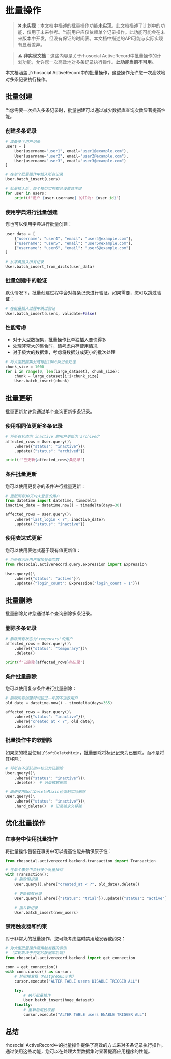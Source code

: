 # 批量操作

> **❌ 未实现**：本文档中描述的批量操作功能**未实现**。此文档描述了计划中的功能，仅用于未来参考。当前用户应仅依赖单个记录操作。此功能可能会在未来版本中开发，但没有保证的时间表。本文档中描述的API可能与实际实现有显著差异。

> **⚠️ 非实现文档**：这些内容是关于rhosocial ActiveRecord中批量操作的计划功能，允许您一次高效地对多条记录执行操作。**此功能当前不可用。**

本文档涵盖了rhosocial ActiveRecord中的批量操作，这些操作允许您一次高效地对多条记录执行操作。

## 批量创建

当您需要一次插入多条记录时，批量创建可以通过减少数据库查询次数显著提高性能。

### 创建多条记录

```python
# 准备多个用户记录
users = [
    User(username="user1", email="user1@example.com"),
    User(username="user2", email="user2@example.com"),
    User(username="user3", email="user3@example.com")
]

# 在单个批量操作中插入所有记录
User.batch_insert(users)

# 批量插入后，每个模型实例都会设置其主键
for user in users:
    print(f"用户 {user.username} 的ID为: {user.id}")
```

### 使用字典进行批量创建

您也可以使用字典进行批量创建：

```python
user_data = [
    {"username": "user4", "email": "user4@example.com"},
    {"username": "user5", "email": "user5@example.com"},
    {"username": "user6", "email": "user6@example.com"}
]

# 从字典插入所有记录
User.batch_insert_from_dicts(user_data)
```

### 批量创建中的验证

默认情况下，批量创建过程中会对每条记录进行验证。如果需要，您可以跳过验证：

```python
# 在批量插入过程中跳过验证
User.batch_insert(users, validate=False)
```

### 性能考虑

- 对于大型数据集，批量操作比单独插入要快得多
- 处理非常大的集合时，请考虑内存使用情况
- 对于极大的数据集，考虑将数据分成更小的批次处理

```python
# 将大型数据集分成每批1000条记录处理
chunk_size = 1000
for i in range(0, len(large_dataset), chunk_size):
    chunk = large_dataset[i:i+chunk_size]
    User.batch_insert(chunk)
```

## 批量更新

批量更新允许您通过单个查询更新多条记录。

### 使用相同值更新多条记录

```python
# 将所有状态为'inactive'的用户更新为'archived'
affected_rows = User.query()\
    .where({"status": "inactive"})\
    .update({"status": "archived"})

print(f"已更新{affected_rows}条记录")
```

### 条件批量更新

您可以使用更复杂的条件进行批量更新：

```python
# 更新所有30天内未登录的用户
from datetime import datetime, timedelta
inactive_date = datetime.now() - timedelta(days=30)

affected_rows = User.query()\
    .where("last_login < ?", inactive_date)\
    .update({"status": "inactive"})
```

### 使用表达式更新

您可以使用表达式基于现有值更新值：

```python
# 为所有活跃用户增加登录次数
from rhosocial.activerecord.query.expression import Expression

User.query()\
    .where({"status": "active"})\
    .update({"login_count": Expression("login_count + 1")})
```

## 批量删除

批量删除允许您通过单个查询删除多条记录。

### 删除多条记录

```python
# 删除所有状态为'temporary'的用户
affected_rows = User.query()\
    .where({"status": "temporary"})\
    .delete()

print(f"已删除{affected_rows}条记录")
```

### 条件批量删除

您可以使用复杂条件进行批量删除：

```python
# 删除所有创建时间超过一年的不活跃用户
old_date = datetime.now() - timedelta(days=365)

affected_rows = User.query()\
    .where({"status": "inactive"})\
    .where("created_at < ?", old_date)\
    .delete()
```

### 批量操作中的软删除

如果您的模型使用了`SoftDeleteMixin`，批量删除将标记记录为已删除，而不是将其移除：

```python
# 将所有不活跃用户标记为已删除
User.query()\
    .where({"status": "inactive"})\
    .delete()  # 记录被软删除

# 即使使用SoftDeleteMixin也强制实际删除
User.query()\
    .where({"status": "inactive"})\
    .hard_delete()  # 记录被永久移除
```

## 优化批量操作

### 在事务中使用批量操作

将批量操作包装在事务中可以提高性能并确保原子性：

```python
from rhosocial.activerecord.backend.transaction import Transaction

# 在单个事务中执行多个批量操作
with Transaction():
    # 删除旧记录
    User.query().where("created_at < ?", old_date).delete()
    
    # 更新现有记录
    User.query().where({"status": "trial"}).update({"status": "active"})
    
    # 插入新记录
    User.batch_insert(new_users)
```

### 禁用触发器和约束

对于非常大的批量操作，您可能考虑临时禁用触发器或约束：

```python
# 为大型批量操作禁用触发器的示例
# （实现取决于特定的数据库后端）
from rhosocial.activerecord.backend import get_connection

conn = get_connection()
with conn.cursor() as cursor:
    # 禁用触发器（PostgreSQL示例）
    cursor.execute("ALTER TABLE users DISABLE TRIGGER ALL")
    
    try:
        # 执行批量操作
        User.batch_insert(huge_dataset)
    finally:
        # 重新启用触发器
        cursor.execute("ALTER TABLE users ENABLE TRIGGER ALL")
```

## 总结

rhosocial ActiveRecord中的批量操作提供了高效的方式来对多条记录执行操作。通过使用这些功能，您可以在处理大型数据集时显著提高应用程序的性能。